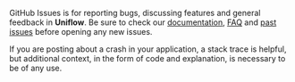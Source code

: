 GitHub Issues is for reporting bugs, discussing features and general feedback in **Uniflow**. Be sure to check our [documentation](http://cocoadocs.org/docsets/Uniflow), [FAQ](https://github.com/hyperoslo/Uniflow/wiki/FAQ) and [past issues](https://github.com/hyperoslo/Uniflow/issues?state=closed) before opening any new issues.

If you are posting about a crash in your application, a stack trace is helpful, but additional context, in the form of code and explanation, is necessary to be of any use.
